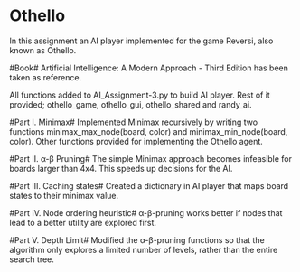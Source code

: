 # Othello
In this assignment an AI player implemented for the game Reversi, also known as Othello. 

#Book# 
Artificial Intelligence: A Modern Approach - Third Edition has been taken as reference.

All functions added to AI_Assignment-3.py to build AI player. Rest of it provided; othello_game, othello_gui, othello_shared and randy_ai.

#Part I. Minimax# 
Implemented Minimax recursively by writing two functions minimax_max_node(board, color) and minimax_min_node(board, color). Other functions provided for implementing the Othello agent.

#Part II. α-β Pruning# 
The simple Minimax approach becomes infeasible for boards larger than 4x4. This speeds up decisions for the AI.

#Part III. Caching states# 
Created a dictionary in AI player that maps board states to their minimax value.

#Part IV. Node ordering heuristic# 
α-β-pruning works better if nodes that lead to a better utility are explored first.

#Part V. Depth Limit# 
Modified the α-β-pruning functions so that the algorithm only explores a limited number of levels, rather than the entire search tree.
